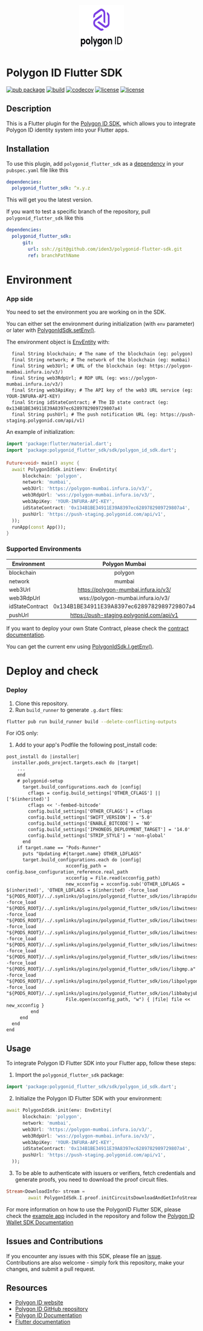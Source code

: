 <p align="center">
  <img src="example/assets/images/polygon_id_logo.svg" width="120" height="120">
</p>
 
# Polygon ID Flutter SDK

[![pub package](https://img.shields.io/badge/pub-2.2.6-blueviolet)](https://pub.dev/packages/polygonid_flutter_sdk)
[![build](https://github.com/iden3/polygonid-flutter-sdk/workflows/polygonid_flutter_sdk/badge.svg)](https://github.com/iden3/polygonid-flutter-sdk/actions?query=workflow%3Apolygonid_flutter_sdk)
[![codecov](https://codecov.io/gh/iden3/polygonid-flutter-sdk/branch/develop/graph/badge.svg?token=0SI0XWGXKL)](https://codecov.io/gh/iden3/polygonid-flutter-sdk)
[![license](https://img.shields.io/badge/license-Apache--2.0-blue.svg)](https://github.com/iden3/polygonid-flutter-sdk/blob/master/LICENSE-APACHE)
[![license](https://img.shields.io/badge/license-MIT-blue.svg)](https://github.com/iden3/polygonid-flutter-sdk/blob/master/LICENSE-MIT)

## Description

This is a Flutter plugin for the [Polygon ID SDK](https://polygon.technology/polygon-id), which allows you to integrate Polygon ID identity system into your Flutter apps.

## Installation

To use this plugin, add `polygonid_flutter_sdk` as a [dependency](https://flutter.io/using-packages/) in your `pubspec.yaml` file like this

```yaml
dependencies:
  polygonid_flutter_sdk: ^x.y.z
```
This will get you the latest version.

If you want to test a specific branch of the repository, pull `polygonid_flutter_sdk` like this

```yaml
dependencies:
  polygonid_flutter_sdk:
      git:
        url: ssh://git@github.com/iden3/polygonid-flutter-sdk.git
        ref: branchPathName
```

# Environment
### App side
You need to set the environment you are working on in the SDK.

You can either set the environment during initialization (with `env` parameter) or later with [PolygonIdSdk.setEnv()](lib/sdk/polygon_id_sdk.dart#L70).

The environment object is [EnvEntity](lib/common/domain/entities/env_entity.dart) with:
```
  final String blockchain; # The name of the blockchain (eg: polygon)
  final String network; # The network of the blockchain (eg: mumbai)
  final String web3Url; # URL of the blockchain (eg: https://polygon-mumbai.infura.io/v3/)
  final String web3RdpUrl; # RDP URL (eg: wss://polygon-mumbai.infura.io/v3/)
  final String web3ApiKey; # The API key of the web3 URL service (eg: YOUR-INFURA-API-KEY)
  final String idStateContract; # The ID state contract (eg: 0x134B1BE34911E39A8397ec6289782989729807a4)
  final String pushUrl; # The push notification URL (eg: https://push-staging.polygonid.com/api/v1)
```

An example of initialization:
```dart
import 'package:flutter/material.dart';
import 'package:polygonid_flutter_sdk/sdk/polygon_id_sdk.dart';

Future<void> main() async {
  await PolygonIdSdk.init(env: EnvEntity(
      blockchain: 'polygon',
      network: 'mumbai',
      web3Url: 'https://polygon-mumbai.infura.io/v3/',
      web3RdpUrl: 'wss://polygon-mumbai.infura.io/v3/',
      web3ApiKey: 'YOUR-INFURA-API-KEY',
      idStateContract: '0x134B1BE34911E39A8397ec6289782989729807a4',
      pushUrl: 'https://push-staging.polygonid.com/api/v1',
  ));
  runApp(const App());
}
```

### Supported Environments

| Environment   |      Polygon Mumbai                           |  Polygon Main |
|------------------|:------------------------------------------:|:-------------:|
| blockchain       |         polygon                            |  polygon  |
| network          |         mumbai                             |  main  |
| web3Url          | https://polygon-mumbai.infura.io/v3/       |  https://polygon-mainnet.infura.io/v3/  |
| web3RdpUrl       | wss://polygon-mumbai.infura.io/v3/         |  wss://polygon-mainnet.infura.io/v3/  |
| idStateContract  | 0x134B1BE34911E39A8397ec6289782989729807a4 |  0x624ce98D2d27b20b8f8d521723Df8fC4db71D79D  |
| pushUrl          | https://push-staging.polygonid.com/api/v1  |  https://push-staging.polygonid.com/api/v1  |

If you want to deploy your own State Contract, please check the [contract documentation](https://docs.iden3.io/contracts/state/).

You can get the current env using [PolygonIdSdk.I.getEnv()](lib/sdk/polygon_id_sdk.dart#L76).

# Deploy and check
### Deploy
1. Clone this repository.
2. Run `build_runner` to generate `.g.dart` files:
```bash
flutter pub run build_runner build --delete-conflicting-outputs
```

For iOS only:

1. Add to your app's Podfile the following post_install code:

```
post_install do |installer|  
  installer.pods_project.targets.each do |target|
    ...
    end
    # polygonid-setup
      target.build_configurations.each do |config|
        cflags = config.build_settings['OTHER_CFLAGS'] || ['$(inherited)']
        cflags << '-fembed-bitcode'
        config.build_settings['OTHER_CFLAGS'] = cflags
        config.build_settings['SWIFT_VERSION'] = '5.0'
        config.build_settings['ENABLE_BITCODE'] = 'NO'
        config.build_settings['IPHONEOS_DEPLOYMENT_TARGET'] = '14.0'
        config.build_settings['STRIP_STYLE'] = 'non-global'
      end
    if target.name == "Pods-Runner"
      puts "Updating #{target.name} OTHER_LDFLAGS"
      target.build_configurations.each do |config|
                      xcconfig_path = config.base_configuration_reference.real_path
                      xcconfig = File.read(xcconfig_path)
                      new_xcconfig = xcconfig.sub('OTHER_LDFLAGS = $(inherited)', 'OTHER_LDFLAGS = $(inherited) -force_load "${PODS_ROOT}/../.symlinks/plugins/polygonid_flutter_sdk/ios/librapidsnark.a" -force_load "${PODS_ROOT}/../.symlinks/plugins/polygonid_flutter_sdk/ios/libwitnesscalc_authV2.a" -force_load "${PODS_ROOT}/../.symlinks/plugins/polygonid_flutter_sdk/ios/libwitnesscalc_credentialAtomicQueryMTPV2.a" -force_load "${PODS_ROOT}/../.symlinks/plugins/polygonid_flutter_sdk/ios/libwitnesscalc_credentialAtomicQuerySigV2.a" -force_load "${PODS_ROOT}/../.symlinks/plugins/polygonid_flutter_sdk/ios/libwitnesscalc_credentialAtomicQueryMTPV2OnChain.a" -force_load "${PODS_ROOT}/../.symlinks/plugins/polygonid_flutter_sdk/ios/libwitnesscalc_credentialAtomicQuerySigV2OnChain.a" -force_load "${PODS_ROOT}/../.symlinks/plugins/polygonid_flutter_sdk/ios/libgmp.a" -force_load "${PODS_ROOT}/../.symlinks/plugins/polygonid_flutter_sdk/ios/libpolygonid.a" -force_load "${PODS_ROOT}/../.symlinks/plugins/polygonid_flutter_sdk/ios/libbabyjubjub.a"')
                      File.open(xcconfig_path, "w") { |file| file << new_xcconfig }
         end
     end
  end
end
```
## Usage

To integrate Polygon ID Flutter SDK into your Flutter app, follow these steps:

1. Import the `polygonid_flutter_sdk` package:

```dart
import 'package:polygonid_flutter_sdk/sdk/polygon_id_sdk.dart';
```
2. Initialize the Polygon ID Flutter SDK with your environment:

```dart
await PolygonIdSdk.init(env: EnvEntity(
      blockchain: 'polygon',
      network: 'mumbai',
      web3Url: 'https://polygon-mumbai.infura.io/v3/',
      web3RdpUrl: 'wss://polygon-mumbai.infura.io/v3/',
      web3ApiKey: 'YOUR-INFURA-API-KEY',
      idStateContract: '0x134B1BE34911E39A8397ec6289782989729807a4',
      pushUrl: 'https://push-staging.polygonid.com/api/v1',
  ));
```
3. To be able to authenticate with issuers or verifiers, fetch credentials and generate proofs, you need to download the proof circuit files.

```dart
Stream<DownloadInfo> stream =
        await PolygonIdSdk.I.proof.initCircuitsDownloadAndGetInfoStream;
```
For more information on how to use the PolygonID Flutter SDK, please check the [example app](https://github.com/iden3/polygonid-flutter-sdk/tree/develop/example) included in the repository and follow the [Polygon ID Wallet SDK Documentation](https://0xpolygonid.github.io/tutorials/wallet/wallet-sdk/polygonid-sdk/polygonid-sdk-overview/)

## Issues and Contributions

If you encounter any issues with this SDK, please file an [issue][tracker]. Contributions are also welcome - simply fork this repository, make your changes, and submit a pull request.

[tracker]: https://github.com/iden3/polygonid-flutter-sdk/issues

## Resources

- [Polygon ID website](https://polygon.technology/polygon-id/)
- [Polygon ID GitHub repository](https://github.com/0xPolygonId/)
- [Polygon ID Documentation](https://0xpolygonid.github.io/tutorials/)
- [Flutter documentation](https://flutter.dev/docs)